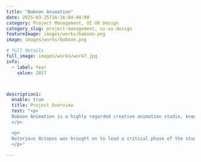 ```yaml
---
title: "Baboon Animation"
date: 2025-03-25T16:16:04-04:00
category: Project Management, UI UX Design
category_slug: project-management, ui-ux-design
featureImage: images/works/baboon.png
image: images/works/baboon.png

# full details
full_image: images/works/work7.jpg
info:
  - label: Year
    value: 2017



description1:
  enable: true
  title: Project Overview
  text: "<p>
  Baboon Animation is a highly regarded creative animation studio, known for its vibrant storytelling, distinctive visual style, and a portfolio that includes Emmy-winning and Oscar-nominated projects. With a reputation for pushing the boundaries of animated content, Baboon Animation continues to be a key player on the global entertainment landscape.
  </p>

  <p>
  Notorious Octopus was brought on to lead a critical phase of the studio’s digital transformation. Our primary focus was the hands-on migration of all website content and data to a new content management system (CMS). This involved re-architecting the site’s structure to enhance performance, usability, and scalability while ensuring a seamless user experience for global audiences. The result was a modern, polished online presence that aligns with the caliber of their award-winning creative work.
  </p>"
  
---
```

